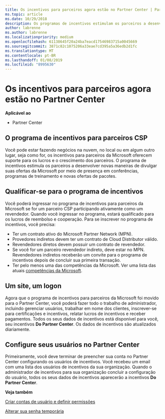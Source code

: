 ```yaml
---
title: Os incentivos para parceiros agora estão no Partner Center | Partner Center
ms.topic: article
ms.date: 10/29/2018
description: Os programas de incentivos estimulam os parceiros a desenvolver novas técnicas de marketing, oferecer treinamento e muito mais
author: labrenne
ms.author: labrenne
ms.localizationpriority: medium
ms.openlocfilehash: 61138645f20a24ba7eacd17546983715a0045669
ms.sourcegitcommit: 3871c82c1075206a33eae7cd395a5a36edb2d1fc
ms.translationtype: MT
ms.contentlocale: pt-BR
ms.lasthandoff: 01/08/2019
ms.locfileid: "8995630"
---
```

# <a name="partner-incentives-is-now-on-partner-center"></a>Os incentivos para parceiros agora estão no Partner Center 

**Aplicável ao**

-  Partner Center

## <a name="the-csp-partner-incentives-program"></a>O programa de incentivos para parceiros CSP

Você pode estar fazendo negócios na nuvem, no local ou em algum outro lugar, seja como for, os incentivos para parceiros da Microsoft oferecem suporte para os lucros e o crescimento dos parceiros. O programa de incentivos estimula os parceiros a desenvolver novas maneiras de divulgar suas ofertas da Microsoft por meio de presença em conferências, programas de treinamento e novas ofertas de pacotes. 

## <a name="qualify-for-the-incentives-program"></a>Qualificar-se para o programa de incentivos

Você poderá ingressar no programa de incentivos para parceiros da Microsoft se for um parceiro CSP participando ativamente como um revendedor.
Quando você ingressar no programa, estará qualificado para os lucros de reembolso e cooperação. Para se inscrever no programa de incentivos, você precisa: 
- Ter um contrato ativo do Microsoft Partner Network (MPN).  
- Provedores indiretos devem ter um contrato de Cloud Distributor válido.
- Revendedores diretos devem possuir um contrato de revendedor.
- Se você for um parceiro revendedor indireto, deve estar no MPN. Revendedores indiretos receberão um convite para o programa de incentivos depois de concluir sua primeira transação. 
- Ter pelo menos uma das competências da Microsoft. Ver uma lista das atuais [competências da Microsoft](competencies.md).

## <a name="one-site-one-log-on"></a>Um site, um logon

Agora que o programa de incentivos para parceiros da Microsoft foi movido para o Partner Center, você poderá fazer todo o trabalho de administrador, incluindo gerenciar usuários, trabalhar em nome dos clientes, inscrever-se para certificações e incentivos, relatar lucros de incentivos e receber pagamentos. Todos os seus dados de incentivos está disponível para você, seu incentivos **Do Partner Center**. Os dados de incentivos são atualizados diariamente.
 
## <a name="set-your-users-up-in-partner-center"></a>Configure seus usuários no Partner Center
 
Primeiramente, você deve terminar de preencher sua conta no Partner Center configurando os usuários de incentivos. Você recebeu um email com uma lista dos usuários de incentivos da sua organização. Quando o administrador de incentivos para sua organização concluir a configuração do usuário, todos os seus dados de incentivos aparecerão a incentivos **Do Partner Center**.

**Veja também**

[Criar contas de usuário e definir permissões](create-user-accounts-and-set-permissions.md)

[Alterar sua senha temporária](change-your-temporary-password.md)

